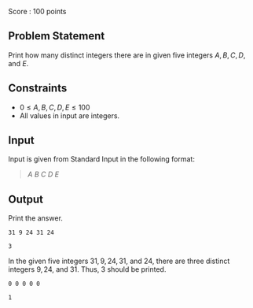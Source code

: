 Score : $100$ points

## Problem Statement

Print how many distinct integers there are in given five integers $A, B, C, D$, and $E$.

## Constraints

- $0 \leq A, B, C, D, E \leq 100$
- All values in input are integers.

## Input

Input is given from Standard Input in the following format:

> $A$ $B$ $C$ $D$ $E$

## Output

Print the answer.

```input1
31 9 24 31 24
```

```output1
3
```

In the given five integers $31, 9, 24, 31$, and $24$, there are three distinct integers $9, 24$, and $31$.
Thus, $3$ should be printed.

```input2
0 0 0 0 0
```

```output2
1
```